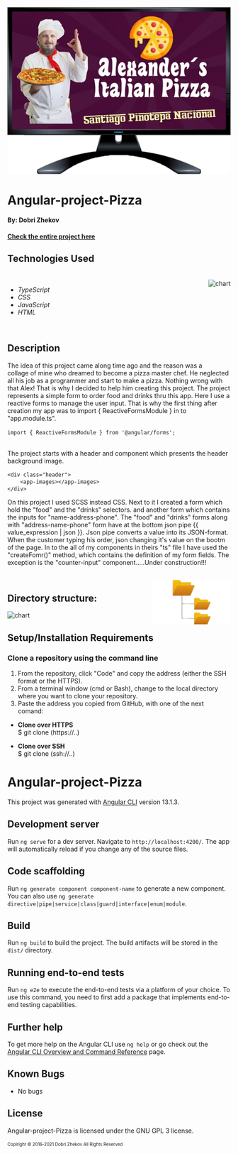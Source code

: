 <img align="justify" alt="chart" width="950px" src="https://github.com/zhekovdobri/Angular-Pizza-app/blob/main/assets/images/Angular-project-Pizza_1200px.gif">

# Angular-project-Pizza

#### By: Dobri Zhekov

#### [<ins>Check the entire project here</ins>](https://zhekovdobri.github.io/Angular-Pizza-app/)

## Technologies Used

<div class=pull-left>

</div>
&nbsp;&nbsp;&nbsp;&nbsp;&nbsp;&nbsp;&nbsp;&nbsp;&nbsp;&nbsp;&nbsp;&nbsp;&nbsp;&nbsp;&nbsp;
<div class=pull-right>
<img align="right" alt="chart" height="200px" src="https://github.com/zhekovdobri/Angular-project-Pizza/blob/main/src/assets/images/Pizza_chart_diagram.png">
</div>

* _TypeScript_
* _CSS_
* _JavaScript_
* _HTML_


<br />

## Description
The idea of this project came along time ago and the reason was a collage of mine who dreamed to become a pizza master chef. He neglected all his job as a programmer and start to make a pizza. Nothing wrong with that Alex! That is why I decided to help him creating this project. The project represents a simple form to order food and drinks thru this app. Here I use a reactive forms to manage the user input. That is why the first thing after creation my app was to import { ReactiveFormsModule } in to "app.module.ts".
<br />

`import { ReactiveFormsModule } from '@angular/forms';`

<br />
The project starts with a header and component which presents the header background image.

```
<div class="header">
    <app-images></app-images>
</div> 
```
On this project I used SCSS instead CSS. Next to it I created a form which hold the "food" and the "drinks" selectors.  and another form which contains the inputs for "name-address-phone". The "food" and "drinks" forms along with "address-name-phone" form have at the bottom json pipe {{ value_expression | json }}. Json pipe converts a value into its JSON-format. When the customer typing his order, json changing it's value on the bootm of the page. In to the all of my components in theirs "ts" file I have used the "createFomr()" method, which contains the definition of my form fields. The exception is the "counter-input" component.....Under construction!!!

</div>
&nbsp;&nbsp;&nbsp;&nbsp;&nbsp;&nbsp;&nbsp;&nbsp;&nbsp;&nbsp;&nbsp;&nbsp;&nbsp;&nbsp;&nbsp;
<div class=pull-right>
<img align="right" alt="chart" height="100px" src="https://github.com/zhekovdobri/Angular-project-Animation/blob/13623e56193965cc9087844ff371f984af0c11ee/src/assets/images/Directory_structure2-removebg-preview.png">
</div>

## Directory structure:

<img alt="chart" src="https://github.com/zhekovdobri/Angular-project-Pizza/blob/main/src/assets/images/Directory%20Tree%20Pizza.png">

## Setup/Installation Requirements

### Clone a repository using the command line 

1. From the repository, click "Code" and copy the address (either the SSH format or the HTTPS). 
2. From a terminal window (cmd or Bash), change to the local directory where you want to clone your repository.
3. Paste the address you copied from GitHub, with one of the next comand:

* **Clone over HTTPS**<br>
  $ git clone (https://..)
  
* **Clone over SSH**<br>
  $ git clone (ssh://..)

# Angular-project-Pizza

This project was generated with [Angular CLI](https://github.com/angular/angular-cli) version 13.1.3.

## Development server

Run `ng serve` for a dev server. Navigate to `http://localhost:4200/`. The app will automatically reload if you change any of the source files.

## Code scaffolding

Run `ng generate component component-name` to generate a new component. You can also use `ng generate directive|pipe|service|class|guard|interface|enum|module`.

## Build

Run `ng build` to build the project. The build artifacts will be stored in the `dist/` directory.

## Running end-to-end tests

Run `ng e2e` to execute the end-to-end tests via a platform of your choice. To use this command, you need to first add a package that implements end-to-end testing capabilities.

## Further help

To get more help on the Angular CLI use `ng help` or go check out the [Angular CLI Overview and Command Reference](https://angular.io/cli) page.

## Known Bugs

* No bugs

## License


Angular-project-Pizza is licensed under the GNU GPL 3 license.

<sub><sup>Copiright © 2016-2021 Dobri Zhekov All Rights Reserved</sup></sub>
